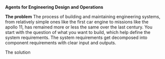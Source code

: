 **Agents for Engineering Design and Operations**

**The problem**
The process of building and maintaining engineering systems, from relatively simple ones like the first car engine to missions like the apollo 11, has remained more or less the same over the last century. You start with the question of what you want to build, which help define the system requirements. The system requirements get decomposed into component requirements with clear input and outputs. 

The solution 

